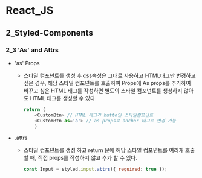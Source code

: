 # React_JS

## 2_Styled-Components

### 2_3 'As' and Attrs

- 'as' Props
    - 스타일 컴포넌트를 생성 후 css속성은 그대로 사용하고 HTML태그만 변경하고 싶은 경우, 해당 스타일 컴포넌트를 호출하여 Props에 As props를 추가하여 바꾸고 싶은 HTML 태그를 작성하면 별도의 스타일 컴포넌트를 생성하지 않아도 HTML 태그를 생성할 수 있다
        ```javascript
        return (
            <CustomBtn> // HTML 태그가 butto인 스타일컴포넌트
            <CustomBtn as='a'> // as props로 anchor 태그로 변경 가능
            )
        ```

- .attrs
    - 스타일 컴포넌트를 생성 하고 return 문에 해당 스타일 컴포넌트를 여러개 호출할 때, 직접 props를 작성하지 않고 추가 할 수 있다.
        ```javascript
        const Input = styled.input.attrs({ required: true });
        ```
